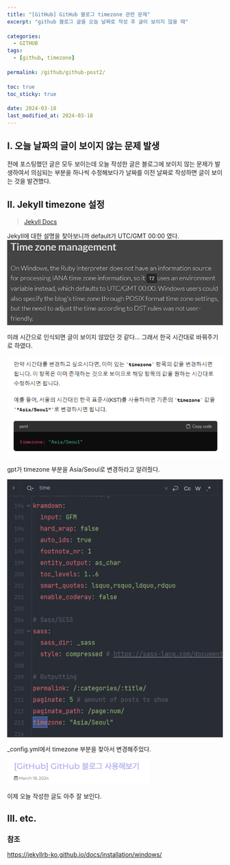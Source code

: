 ```yaml
---
title: "[GitHub] GitHub 블로그 timezone 관련 문제"
excerpt: "github 블로그 글을 오늘 날짜로 작성 후 글이 보이지 않을 때"

categories:
  - GITHUB
tags:
  - [github, timezone]

permalink: /github/github-post2/

toc: true
toc_sticky: true

date: 2024-03-18
last_modified_at: 2024-03-18
---
```


## I. 오늘 날짜의 글이 보이지 않는 문제 발생
전에 포스팅했던 글은 모두 보이는데 오늘 작성한 글은 블로그에 보이지 않는 문제가 발생하여서 의심되는 부분을 하나씩 수정해보다가 날짜를 이전 날짜로 작성하면 글이 보이는 것을 발견했다.


## II. Jekyll timezone 설정
> [Jekyll Docs](https://jekyllrb-ko.github.io/docs/installation/windows/)
  
Jekyll에 대한 설명을 찾아보니까 default가 UTC/GMT 00:00 였다.  
![output](/assets/images/posts_img/etc-cate/timezone.png)
  
미래 시간으로 인식되면 글이 보이지 않았던 것 같다... 그래서 한국 시간대로 바꿔주기로 하였다.  

![output](/assets/images/posts_img/etc-cate/timezonegpt.png)  
  
gpt가 timezone 부분을 Asia/Seoul로 변경하라고 알려줬다.  

![output](/assets/images/posts_img/etc-cate/timezone1.png)  
  
_config.yml에서 timezone 부분을 찾아서 변경해주었다.  

![output](/assets/images/posts_img/etc-cate/18.png)  
  
이제 오늘 작성한 글도 아주 잘 보인다.


## III. etc.

### 참조
https://jekyllrb-ko.github.io/docs/installation/windows/


